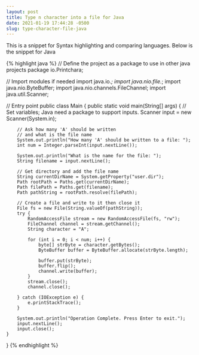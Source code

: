 ```yaml
---
layout: post
title: Type n character into a file for Java
date: 2021-01-19 17:44:28 -0500
slug: type-character-file-java
---
```


This is a snippet for Syntax highlighting and comparing languages.
Below is the snippet for Java

{% highlight java %}
// Define the project as a package to use in other java projects
package io.Printchara;

// Import modules if needed
import java.io.*;
import java.nio.file.*;
import java.nio.ByteBuffer;
import java.nio.channels.FileChannel;
import java.util.Scanner;

// Entry point
public class Main {
    public static void main(String[] args) {
        // Set variables; Java need a package to support inputs.
        Scanner input = new Scanner(System.in);

        // Ask how many 'A' should be written
        // and what is the file name
        System.out.println("How many 'A' should be written to a file: ");
        int num = Integer.parseInt(input.nextLine());

        System.out.println("What is the name for the file: ");
        String filename = input.nextLine();

        // Get directory and add the file name
        String currentDirName = System.getProperty("user.dir");
        Path rootPath = Paths.get(currentDirName);
        Path filePath = Paths.get(filename);
        Path pathString = rootPath.resolve(filePath);

        // Create a file and write to it then close it
        File fs = new File(String.valueOf(pathString));
        try {
            RandomAccessFile stream = new RandomAccessFile(fs, "rw");
            FileChannel channel = stream.getChannel();
            String character = "A";

            for (int i = 0; i < num; i++) {
                byte[] strByte = character.getBytes();
                ByteBuffer buffer = ByteBuffer.allocate(strByte.length);

                buffer.put(strByte);
                buffer.flip();
                channel.write(buffer);
            }
            stream.close();
            channel.close();

        } catch (IOException e) {
            e.printStackTrace();
        }

        System.out.println("Operation Complete. Press Enter to exit.");
        input.nextLine();
        input.close();
    }
}
{% endhighlight %}
